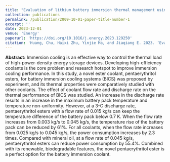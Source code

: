 ```yaml
---
title: "Evaluation of lithium battery immersion thermal management using a novel pentaerythritol ester coolant"
collection: publications
permalink: /publication/2009-10-01-paper-title-number-1
excerpt: ''
date: 2023-12-01
venue: 'Energy'
paperurl: 'https://doi.org/10.1016/j.energy.2023.129250'
citation: 'Huang, Chu, Haixi Zhu, Yinjie Ma, and Jiaqiang E. 2023. ‘Evaluation of Lithium Battery Immersion Thermal Management Using a Novel Pentaerythritol Ester Coolant’. Energy 284:129250.'
---
```


**Abstract:** Immersion cooling is an effective way to control the thermal load of high-power-density energy storage devices. Developing high-efficiency coolants is the core problem and research hotspot to improve immersion cooling performance. In this study, a novel ester coolant, pentaerythritol esters, for battery immersion cooling systems (BICS) was proposed by experiment, and its thermal properties were comparatively studied with other coolants. The effect of coolant flow rate and discharge rate on the thermal performance of BICS was studied. An increase in the discharge rate results in an increase in the maximum battery pack temperature and temperature non-uniformity. However, at a 3-C discharge rate, pentaerythritol esters with a flow rate of 0.015 kg/s can keep the temperature difference of the battery pack below 0.7 K. When the flow rate increases from 0.003 kg/s to 0.045 kg/s, the temperature rise of the battery pack can be reduced by 61%. For all coolants, when the flow rate increases from 0.025 kg/s to 0.045 kg/s, the power consumption increases by 2.3 times. Compared with mineral oil, at a flow rate of 0.045 kg/s, pentaerythritol esters can reduce power consumption by 55.4%. Combined with its renewable, biodegradable features, the novel pentaerythritol ester is a perfect option for the battery immersion coolant.

